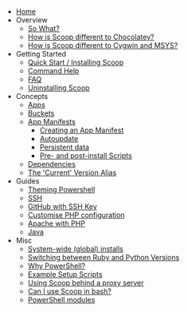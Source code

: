 - [Home](https://github.com/lukesampson/scoop/wiki)
- Overview
  - [So What?](So-What%3F)
  - [How is Scoop different to Chocolatey?](Chocolatey-Comparison)
  - [How is Scoop different to Cygwin and MSYS?](How-is-Scoop-different-to-Cygwin-and-MSYS%3F)
- Getting Started
  - [Quick Start / Installing Scoop](Quick-Start)
  - [Command Help](Commands)
  - [FAQ](FAQ)
  - [Uninstalling Scoop](Uninstalling-Scoop)
- Concepts
  - [Apps](Apps)
  - [Buckets](Buckets)
  - [App Manifests](App-Manifests)
    - [Creating an App Manifest](Creating-an-app-manifest)
    - [Autoupdate](App-Manifest-Autoupdate)
    - [Persistent data](Persistent-data)
    - [Pre- and post-install Scripts](Pre--and-Post-install-scripts)
  - [Dependencies](Dependencies)
  - [The 'Current' Version Alias](The-'Current'-Version-Alias)
- Guides
  - [Theming Powershell](Theming-Powershell)
  - [SSH](SSH-on-Windows)
  - [GitHub with SSH Key](GitHub-with-SSH-Key)
  - [Customise PHP configuration](Custom-PHP-configuration)
  - [Apache with PHP](Apache-with-PHP)
  - [Java](Java)
- Misc
  - [System-wide (global) installs](Global-Installs)
  - [Switching between Ruby and Python Versions](Switching-Ruby-And-Python-Versions)
  - [Why PowerShell?](Why-PowerShell%3F)
  - [Example Setup Scripts](Example-Setup-Scripts)
  - [Using Scoop behind a proxy server](Using-Scoop-behind-a-proxy)
  - [Can I use Scoop in bash?](Can-I-Use-Scoop-In-Bash%3F)
  - [PowerShell modules](PowerShell-Modules)
